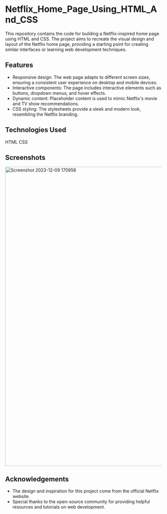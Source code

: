 # Netflix_Home_Page_Using_HTML_And_CSS

This repository contains the code for building a Netflix-inspired home page using HTML and CSS. The project aims to recreate the visual design and layout of the Netflix home page, providing a starting point for creating similar interfaces or learning web development techniques.


## Features

- Responsive design: The web page adapts to different screen sizes, ensuring a consistent user experience on desktop and mobile devices.
- Interactive components: The page includes interactive elements such as buttons, dropdown menus, and hover effects.
- Dynamic content: Placeholder content is used to mimic Netflix's movie and TV show recommendations.
- CSS styling: The stylesheets provide a sleek and modern look, resembling the Netflix branding.

## Technologies Used
HTML
CSS
## Screenshots
<img width="960" alt="Screenshot 2023-12-09 170956" src="https://github.com/charanmayi/netflix-clone/assets/96588672/0a6fb775-4fbe-4513-82e0-f08d63afc215">

  
## Acknowledgements

- The design and inspiration for this project come from the official Netflix website.
- Special thanks to the open-source community for providing helpful resources and tutorials on web development.
